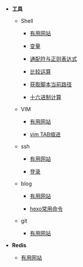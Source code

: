 

* **工具**

  * Shell
  
    * [有用网站](/docs/shell/website.md)
    
    * [变量](/docs/shell/variable.md)
        
    * [通配符与正则表达式](/docs/shell/regx.md)
        
    * [比较运算](/docs/shell/cmp.md)
		
    * [获取脚本当前路径](/docs/shell/getScriptPath.md)
		
    * [十六进制计算](/docs/shell/hex-cal.md)
    
  * VIM
	
    * [有用网站](/docs/vim/website.md)
    
    * [vim TAB缩进](/docs/vim/vimtab.md)

  * ssh
  
    * [有用网站](/docs/ssh/website.md)   
    
    * [登录](/docs/ssh/login.md)
		
  * blog
    
    * [有用网站](/docs/blog/website.md)
        
    * [hexo常用命令](/docs/blog/hexo-cmd.md)
	
  * git
        
    * [有用网站](/docs/git/website.md)
 
 * **Redis**
 
   * [有用网站](/docs/redis/website.md)
    	

